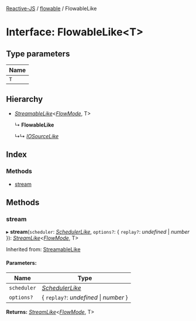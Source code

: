 [Reactive-JS](../README.md) / [flowable](../modules/flowable.md) / FlowableLike

# Interface: FlowableLike<T\>

## Type parameters

Name |
------ |
`T` |

## Hierarchy

* [*StreamableLike*](streamable.streamablelike.md)<[*FlowMode*](../modules/flowable.md#flowmode), T\>

  ↳ **FlowableLike**

  ↳↳ [*IOSourceLike*](io.iosourcelike.md)

## Index

### Methods

* [stream](flowable.flowablelike.md#stream)

## Methods

### stream

▸ **stream**(`scheduler`: [*SchedulerLike*](scheduler.schedulerlike.md), `options?`: { `replay?`: *undefined* \| *number*  }): [*StreamLike*](observable.streamlike.md)<[*FlowMode*](../modules/flowable.md#flowmode), T\>

Inherited from: [StreamableLike](streamable.streamablelike.md)

#### Parameters:

Name | Type |
------ | ------ |
`scheduler` | [*SchedulerLike*](scheduler.schedulerlike.md) |
`options?` | { `replay?`: *undefined* \| *number*  } |

**Returns:** [*StreamLike*](observable.streamlike.md)<[*FlowMode*](../modules/flowable.md#flowmode), T\>
